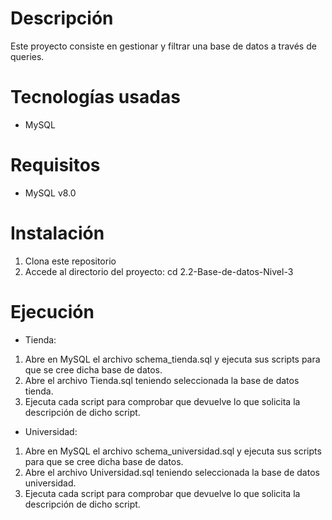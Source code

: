 # Descripción
Este proyecto consiste en gestionar y filtrar una base de datos a través de queries.

# Tecnologías usadas
- MySQL

# Requisitos
- MySQL v8.0

# Instalación
1. Clona este repositorio
2. Accede al directorio del proyecto: cd 2.2-Base-de-datos-Nivel-3

# Ejecución

- Tienda:
1. Abre en MySQL el archivo schema_tienda.sql y ejecuta sus scripts para que se cree dicha base de datos.
2. Abre el archivo Tienda.sql teniendo seleccionada la base de datos tienda.
3. Ejecuta cada script para comprobar que devuelve lo que solicita la descripción de dicho script.

- Universidad:
1. Abre en MySQL el archivo schema_universidad.sql y ejecuta sus scripts para que se cree dicha base de datos.
2. Abre el archivo Universidad.sql teniendo seleccionada la base de datos universidad.
3. Ejecuta cada script para comprobar que devuelve lo que solicita la descripción de dicho script.
